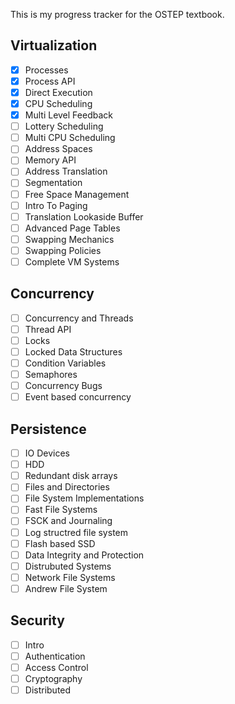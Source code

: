 
This is my progress tracker for the OSTEP textbook.

## Virtualization

- [x] Processes
- [x] Process API
- [x] Direct Execution
- [x] CPU Scheduling
- [x] Multi Level Feedback
- [ ] Lottery Scheduling
- [ ] Multi CPU Scheduling
- [ ] Address Spaces
- [ ] Memory API
- [ ] Address Translation
- [ ] Segmentation
- [ ] Free Space Management
- [ ] Intro To Paging
- [ ] Translation Lookaside Buffer
- [ ] Advanced Page Tables
- [ ] Swapping Mechanics
- [ ] Swapping Policies
- [ ] Complete VM Systems

## Concurrency

- [ ] Concurrency and Threads
- [ ] Thread API
- [ ] Locks
- [ ] Locked Data Structures
- [ ] Condition Variables
- [ ] Semaphores
- [ ] Concurrency Bugs
- [ ] Event based concurrency

## Persistence

- [ ] IO Devices
- [ ] HDD
- [ ] Redundant disk arrays
- [ ] Files and Directories
- [ ] File System Implementations
- [ ] Fast File Systems
- [ ] FSCK and Journaling
- [ ] Log structred file system
- [ ] Flash based SSD
- [ ] Data Integrity and Protection
- [ ] Distrubuted Systems
- [ ] Network File Systems
- [ ] Andrew File System

## Security

- [ ] Intro
- [ ] Authentication
- [ ] Access Control
- [ ] Cryptography
- [ ] Distributed
